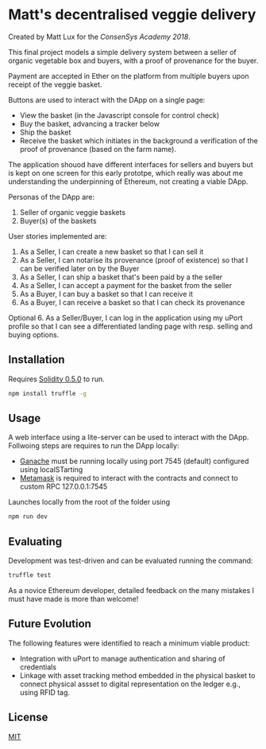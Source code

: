 # Matt's decentralised veggie delivery

Created by Matt Lux for the *ConsenSys Academy 2018*.

This final project models a simple delivery system between a seller of organic vegetable box and buyers, with a proof of provenance for the buyer.

Payment are accepted in Ether on the platform from multiple buyers upon receipt of the veggie basket.

Buttons are used to interact with the DApp on a single page:
- View the basket (in the Javascript console for control check)
- Buy the basket, advancing a tracker below
- Ship the basket
- Receive the basket which initiates in the background a verification of the proof of provenance (based on the farm name).

The application shouod have different interfaces for sellers and buyers but is kept on one screen for this early prototpe, which really was about me understanding the underpinning of Ethereum, not creating a viable DApp.


Personas of the DApp are:
1. Seller of organic veggie baskets
2. Buyer(s) of the baskets

User stories implemented are:
1. As a Seller, I can create a new basket so that I can sell it
2. As a Seller, I can notarise its provenance (proof of existence) so that I can be verified later on by the Buyer
3. As a Seller, I can ship a basket that's been paid by a the seller
4. As a Seller, I can accept a payment for the basket from the seller
5. As a Buyer, I can buy a basket so that I can receive it
6. As a Buyer, I can receive a basket so that I can check its provenance

Optional
6. As a Seller/Buyer, I can log in the application using my uPort profile so that I can see a differentiated landing page with resp. selling and buying options.

## Installation

Requires [Solidity 0.5.0](https://solidity.readthedocs.io/en/v0.5.0/050-breaking-changes.html) to run.

```bash
npm install truffle -g
```

## Usage

A web interface using a lite-server can be used to interact with the DApp. Follwoing steps are requires to run the DApp locally:

- [Ganache](https://truffleframework.com/ganache) must be running locally using port 7545 (default)
configured using localSTarting 
- [Metamask](https://metamask.io/) is required to interact with the contracts and connect to custom RPC 127.0.0.1:7545

Launches locally from the root of the folder using

```bash
npm run dev
```

## Evaluating
Development was test-driven and can be evaluated running the command:

```bash
truffle test
```

As a novice Ethereum developer, detailed feedback on the many mistakes I must have made is more than welcome!

## Future Evolution
The following features were identified to reach a minimum viable product:
- Integration with uPort to manage authentication and sharing of credentials
- Linkage with asset tracking method embedded in the physical basket to connect physical assset to digital representation on the ledger e.g., using RFID tag.

## License
[MIT](https://choosealicense.com/licenses/mit/)